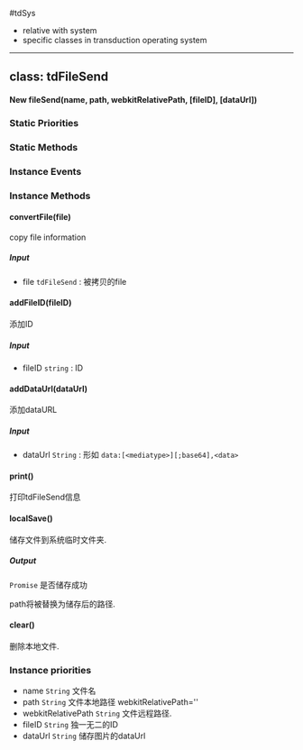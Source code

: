 #tdSys

- relative with system
- specific classes in transduction operating system

---

## class: tdFileSend

#### New fileSend(name, path, webkitRelativePath, [fileID], [dataUrl])

### Static Priorities

### Static Methods

### Instance Events

### Instance Methods

#### convertFile(file)

copy file information

##### Input

- file `tdFileSend` : 被拷贝的file

#### addFileID(fileID)

添加ID

##### Input

- fileID `string` : ID

#### addDataUrl(dataUrl)

添加dataURL

##### Input

- dataUrl `String` : 形如 `data:[<mediatype>][;base64],<data>`

#### print()

打印tdFileSend信息

#### localSave()

储存文件到系统临时文件夹. 

##### Output

`Promise` 是否储存成功

path将被替换为储存后的路径.

#### clear()

删除本地文件.

### Instance priorities

- name `String` 文件名
- path `String` 文件本地路径 webkitRelativePath=''
- webkitRelativePath `String` 文件远程路径. 
- fileID `String` 独一无二的ID
- dataUrl `String` 储存图片的dataUrl

### 